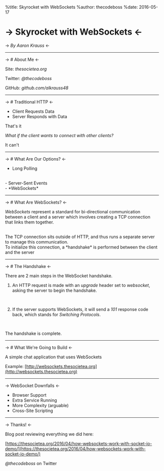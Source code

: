 %title: Skyrocket with WebSockets
%author: thecodeboss
%date: 2016-05-17



-> Skyrocket with WebSockets <-
=========

-> *By Aaron Krauss* <-

-------------------------------------------------



-> # About Me <-

Site: *thesocietea.org*

Twitter: *@thecodeboss*

GitHub: *github.com/alkrauss48*

-------------------------------------------------



-> # Traditional HTTP <-

- Client Requests Data
- Server Responds with Data

That's it
<br>

*What if the client wants to connect with other clients?*
<br>

It can't

-------------------------------------------------



-> # What Are Our Options? <-

- Long Polling
<br>
- Server-Sent Events
<br>
- *WebSockets*

-------------------------------------------------



-> # What Are WebSockets? <-

*WebSockets* represent a standard for bi-directional communication between a
client and a server which involves creating a TCP connection that links them
together.

<br>
The TCP connection sits outside of HTTP, and thus runs a separate server to
manage this communication.

<br>
To initialize this connection, a *handshake* is performed between the client and
the server

-------------------------------------------------



-> # The Handshake <-

There are 2 main steps in the WebSocket handshake.
<br>

1. An HTTP request is made with an *upgrade* header set to *websocket*, asking
   the server to begin the handshake.
<br>

2. If the server supports WebSockets, it will send a *101* response code back,
   which stands for *Switching Protocols*.
<br>

The handshake is complete.

-------------------------------------------------



-> # What We're Going to Build <-

A simple chat application that uses WebSockets

Example: [http://websockets.thesocietea.org](http://websockets.thesocietea.org)

-------------------------------------------------



-> WebSocket Downfalls <-

- Browser Support
- Extra Service Running
- More Complexity (arguable)
- Cross-Site Scripting

-------------------------------------------------



-> Thanks! <-

Blog post reviewing everything we did here:

[https://thesocietea.org/2016/04/how-websockets-work-with-socket-io-demo/](https://thesocietea.org/2016/04/how-websockets-work-with-socket-io-demo/)



*@thecodeboss* on Twitter
